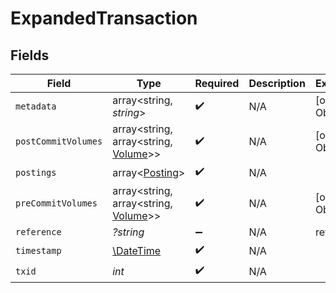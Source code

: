 # ExpandedTransaction


## Fields

| Field                                                                 | Type                                                                  | Required                                                              | Description                                                           | Example                                                               |
| --------------------------------------------------------------------- | --------------------------------------------------------------------- | --------------------------------------------------------------------- | --------------------------------------------------------------------- | --------------------------------------------------------------------- |
| `metadata`                                                            | array<string, *string*>                                               | :heavy_check_mark:                                                    | N/A                                                                   | [object Object]                                                       |
| `postCommitVolumes`                                                   | array<string, array<string, [Volume](../../models/shared/Volume.md)>> | :heavy_check_mark:                                                    | N/A                                                                   | [object Object]                                                       |
| `postings`                                                            | array<[Posting](../../models/shared/Posting.md)>                      | :heavy_check_mark:                                                    | N/A                                                                   |                                                                       |
| `preCommitVolumes`                                                    | array<string, array<string, [Volume](../../models/shared/Volume.md)>> | :heavy_check_mark:                                                    | N/A                                                                   | [object Object]                                                       |
| `reference`                                                           | *?string*                                                             | :heavy_minus_sign:                                                    | N/A                                                                   | ref:001                                                               |
| `timestamp`                                                           | [\DateTime](https://www.php.net/manual/en/class.datetime.php)         | :heavy_check_mark:                                                    | N/A                                                                   |                                                                       |
| `txid`                                                                | *int*                                                                 | :heavy_check_mark:                                                    | N/A                                                                   |                                                                       |